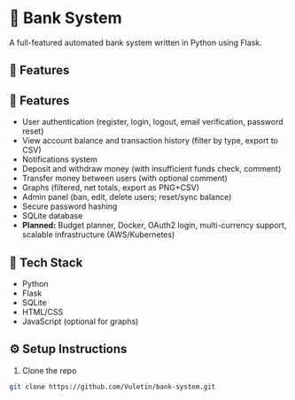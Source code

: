 # 🏦 Bank System

A full-featured automated bank system written in Python using Flask.

## 🚀 Features

## 🚀 Features

- User authentication (register, login, logout, email verification, password reset)
- View account balance and transaction history (filter by type, export to CSV)
- Notifications system
- Deposit and withdraw money (with insufficient funds check, comment)
- Transfer money between users (with optional comment)
- Graphs (filtered, net totals, export as PNG+CSV)
- Admin panel (ban, edit, delete users; reset/sync balance)
- Secure password hashing
- SQLite database
- **Planned:** Budget planner, Docker, OAuth2 login, multi-currency support, scalable infrastructure (AWS/Kubernetes)

## 📂 Tech Stack

- Python
- Flask
- SQLite
- HTML/CSS
- JavaScript (optional for graphs)

## ⚙️ Setup Instructions

1. Clone the repo  
```bash
git clone https://github.com/Vuletin/bank-system.git
